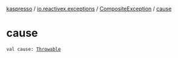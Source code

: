 [kaspresso](../../index.md) / [io.reactivex.exceptions](../index.md) / [CompositeException](index.md) / [cause](./cause.md)

# cause

`val cause: `[`Throwable`](https://kotlinlang.org/api/latest/jvm/stdlib/kotlin/-throwable/index.html)